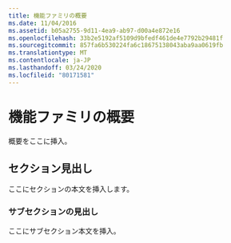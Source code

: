 ```yaml
---
title: 機能ファミリの概要
ms.date: 11/04/2016
ms.assetid: b05a2755-9d11-4ea9-ab97-d00a4e872e16
ms.openlocfilehash: 33b2e5192af5109d9bfedf461de4e7792b29481f
ms.sourcegitcommit: 857fa6b530224fa6c18675138043aba9aa0619fb
ms.translationtype: MT
ms.contentlocale: ja-JP
ms.lasthandoff: 03/24/2020
ms.locfileid: "80171581"
---
```

# <a name="function-family-overviews"></a>機能ファミリの概要

概要をここに挿入。

## <a name="section-heading"></a>セクション見出し

ここにセクションの本文を挿入します。

### <a name="subsection-heading"></a>サブセクションの見出し

ここにサブセクション本文を挿入。
